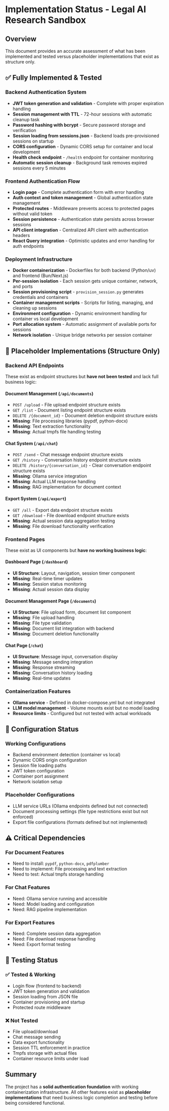 # Implementation Status - Legal AI Research Sandbox

## Overview

This document provides an accurate assessment of what has been implemented and tested versus placeholder implementations that exist as structure only.

## ✅ Fully Implemented & Tested

### Backend Authentication System

- **JWT token generation and validation** - Complete with proper expiration handling
- **Session management with TTL** - 72-hour sessions with automatic cleanup task
- **Password hashing with bcrypt** - Secure password storage and verification
- **Session loading from sessions.json** - Backend loads pre-provisioned sessions on startup
- **CORS configuration** - Dynamic CORS setup for container and local development
- **Health check endpoint** - `/health` endpoint for container monitoring
- **Automatic session cleanup** - Background task removes expired sessions every 5 minutes

### Frontend Authentication Flow

- **Login page** - Complete authentication form with error handling
- **Auth context and token management** - Global authentication state management
- **Protected routes** - Middleware prevents access to protected pages without valid token
- **Session persistence** - Authentication state persists across browser sessions
- **API client integration** - Centralized API client with authentication headers
- **React Query integration** - Optimistic updates and error handling for auth endpoints

### Deployment Infrastructure

- **Docker containerization** - Dockerfiles for both backend (Python/uv) and frontend (Bun/Next.js)
- **Per-session isolation** - Each session gets unique container, network, and ports
- **Session provisioning script** - `provision_session.py` generates credentials and containers
- **Container management scripts** - Scripts for listing, managing, and cleaning up sessions
- **Environment configuration** - Dynamic environment handling for container vs local development
- **Port allocation system** - Automatic assignment of available ports for sessions
- **Network isolation** - Unique bridge networks per session container

## 📝 Placeholder Implementations (Structure Only)

### Backend API Endpoints

These exist as endpoint structures but **have not been tested** and lack full business logic:

#### Document Management (`/api/documents`)

- `POST /upload` - File upload endpoint structure exists
- `GET /list` - Document listing endpoint structure exists
- `DELETE /{document_id}` - Document deletion endpoint structure exists
- **Missing**: File processing libraries (pypdf, python-docx)
- **Missing**: Text extraction functionality
- **Missing**: Actual tmpfs file handling testing

#### Chat System (`/api/chat`)

- `POST /send` - Chat message endpoint structure exists
- `GET /history` - Conversation history endpoint structure exists
- `DELETE /history/{conversation_id}` - Clear conversation endpoint structure exists
- **Missing**: Ollama service integration
- **Missing**: Actual LLM response handling
- **Missing**: RAG implementation for document context

#### Export System (`/api/export`)

- `GET /all` - Export data endpoint structure exists
- `GET /download` - File download endpoint structure exists
- **Missing**: Actual session data aggregation testing
- **Missing**: File download functionality verification

### Frontend Pages

These exist as UI components but **have no working business logic**:

#### Dashboard Page (`/dashboard`)

- **UI Structure**: Layout, navigation, session timer component
- **Missing**: Real-time timer updates
- **Missing**: Session status monitoring
- **Missing**: Actual session data display

#### Document Management Page (`/documents`)

- **UI Structure**: File upload form, document list component
- **Missing**: File upload handling
- **Missing**: File type validation
- **Missing**: Document list integration with backend
- **Missing**: Document deletion functionality

#### Chat Page (`/chat`)

- **UI Structure**: Message input, conversation display
- **Missing**: Message sending integration
- **Missing**: Response streaming
- **Missing**: Conversation history loading
- **Missing**: Real-time updates

### Containerization Features

- **Ollama service** - Defined in docker-compose.yml but not integrated
- **LLM model management** - Volume mounts exist but no model loading
- **Resource limits** - Configured but not tested with actual workloads

## 🔧 Configuration Status

### Working Configurations

- Backend environment detection (container vs local)
- Dynamic CORS origin configuration
- Session file loading paths
- JWT token configuration
- Container port assignment
- Network isolation setup

### Placeholder Configurations

- LLM service URLs (Ollama endpoints defined but not connected)
- Document processing settings (file type restrictions exist but not enforced)
- Export file configurations (formats defined but not implemented)

## ⚠️ Critical Dependencies

### For Document Features

- Need to install: `pypdf`, `python-docx`, `pdfplumber`
- Need to implement: File processing and text extraction
- Need to test: Actual tmpfs storage handling

### For Chat Features

- Need: Ollama service running and accessible
- Need: Model loading and configuration
- Need: RAG pipeline implementation

### For Export Features

- Need: Complete session data aggregation
- Need: File download response handling
- Need: Export format testing

## 🧪 Testing Status

### ✅ Tested & Working

- Login flow (frontend to backend)
- JWT token generation and validation
- Session loading from JSON file
- Container provisioning and startup
- Protected route middleware

### ❌ Not Tested

- File upload/download
- Chat message sending
- Data export functionality
- Session TTL enforcement in practice
- Tmpfs storage with actual files
- Container resource limits under load

## Summary

The project has a **solid authentication foundation** with working containerization infrastructure. All other features exist as **placeholder implementations** that need business logic completion and testing before being considered functional.
